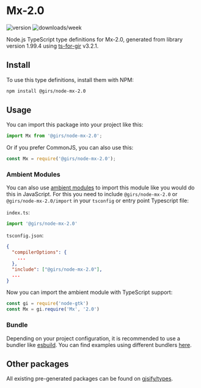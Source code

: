 
# Mx-2.0

![version](https://img.shields.io/npm/v/@girs/node-mx-2.0)
![downloads/week](https://img.shields.io/npm/dw/@girs/node-mx-2.0)


Node.js TypeScript type definitions for Mx-2.0, generated from library version 1.99.4 using [ts-for-gir](https://github.com/gjsify/ts-for-gir) v3.2.1.


## Install

To use this type definitions, install them with NPM:
```bash
npm install @girs/node-mx-2.0
```

## Usage

You can import this package into your project like this:
```ts
import Mx from '@girs/node-mx-2.0';
```

Or if you prefer CommonJS, you can also use this:
```ts
const Mx = require('@girs/node-mx-2.0');
```

### Ambient Modules

You can also use [ambient modules](https://github.com/gjsify/ts-for-gir/tree/main/packages/cli#ambient-modules) to import this module like you would do this in JavaScript.
For this you need to include `@girs/node-mx-2.0` or `@girs/node-mx-2.0/import` in your `tsconfig` or entry point Typescript file:

`index.ts`:
```ts
import '@girs/node-mx-2.0'
```

`tsconfig.json`:
```json
{
  "compilerOptions": {
    ...
  },
  "include": ["@girs/node-mx-2.0"],
  ...
}
```

Now you can import the ambient module with TypeScript support: 

```ts
const gi = require('node-gtk')
const Mx = gi.require('Mx', '2.0')
```


### Bundle

Depending on your project configuration, it is recommended to use a bundler like [esbuild](https://esbuild.github.io/). You can find examples using different bundlers [here](https://github.com/gjsify/ts-for-gir/tree/main/examples).

## Other packages

All existing pre-generated packages can be found on [gjsify/types](https://github.com/gjsify/types).

